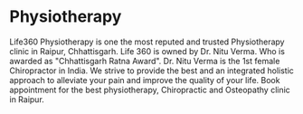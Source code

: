 # Physiotherapy
Life360 Physiotherapy is one the most reputed and trusted Physiotherapy clinic in Raipur, Chhattisgarh. Life 360 is owned by Dr. Nitu Verma. Who is awarded as "Chhattisgarh Ratna Award".
Dr. Nitu Verma is the 1st female Chiropractor in India. We strive to provide the best and an integrated holistic approach to alleviate your pain and improve the quality of your life. Book appointment for the best physiotherapy, Chiropractic and Osteopathy clinic in Raipur.
